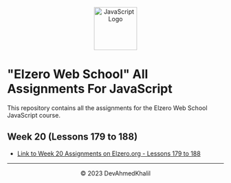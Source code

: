 <div align="center">
  <img src="https://upload.wikimedia.org/wikipedia/commons/6/6a/JavaScript-logo.png" alt="JavaScript Logo" width="100" height="100">
</div>

# "Elzero Web School" All Assignments For JavaScript

This repository contains all the assignments for the Elzero Web School JavaScript course.

## Week 20 (Lessons 179 to 188)

- [Link to Week 20 Assignments on Elzero.org - Lessons 179 to 188](https://elzero.org/javascript-bootcamp-assignments-lesson-from-179-to-188/)

---
<div align="center">
  &copy; 2023 DevAhmedKhalil
</div>
